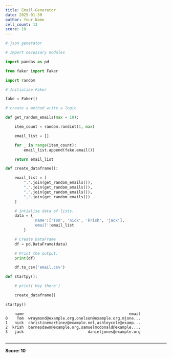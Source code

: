 ```yaml
---
title: Email-Generator
date: 2025-01-30
author: Your Name
cell_count: 13
score: 10
---
```


```python
# json generator
```


```python
# Import necessary modules
```


```python
import pandas as pd
```


```python
from faker import Faker
```


```python
import random
```


```python
# Initialize Faker
```


```python
fake = Faker()
```


```python
# create a method write a logic
```


```python
def get_random_emails(max = 10):

    item_count = random.randint(1, max)

    email_list = []

    for _ in range(item_count):
        email_list.append(fake.email())

    return email_list
```


```python
def create_dataframe():

    email_list = [
        ",".join(get_random_emails()),
        ",".join(get_random_emails()),
        ",".join(get_random_emails()),
        ",".join(get_random_emails())
    ]

    # intialise data of lists.
    data = {
            'name':['Tom', 'nick', 'krish', 'jack'],
            'email':email_list
        }

    # Create DataFrame
    df = pd.DataFrame(data)

    # Print the output.
    print(df)

    df.to_csv('email.csv')
```


```python
def startpy():

    # print('Hey there')

    create_dataframe()
```


```python
startpy()
```

        name                                              email
    0    Tom  wraymond@example.org,onelson@example.org,mjone...
    1   nick  christinemartinez@example.net,ashleycole@examp...
    2  krish  barnesdawn@example.org,samuelmcdonald@example....
    3   jack                            danieljones@example.org



```python

```


---
**Score: 10**
